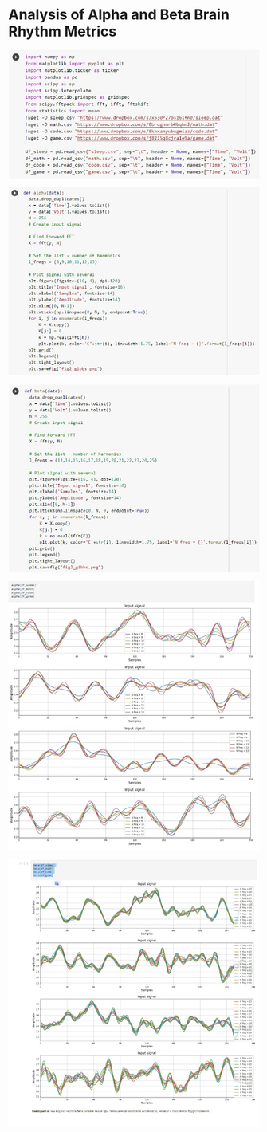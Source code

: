 # Analysis of Alpha and Beta Brain Rhythm Metrics

![](1.jpg)

![](2.jpg)

![](3.jpg)

![](4.jpg)

![](5.jpg)
